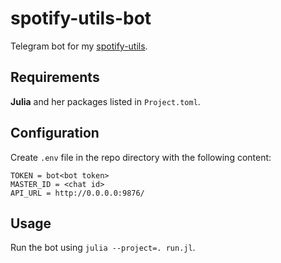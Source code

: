 # spotify-utils-bot
Telegram bot for my [spotify-utils](https://github.com/iwsylit/spotify-utils).

## Requirements
**Julia** and her packages listed in `Project.toml`.

## Configuration
Create `.env` file in the repo directory with the following content:

```
TOKEN = bot<bot token>
MASTER_ID = <chat id>
API_URL = http://0.0.0.0:9876/
```

## Usage
Run the bot using `julia --project=. run.jl`. 
